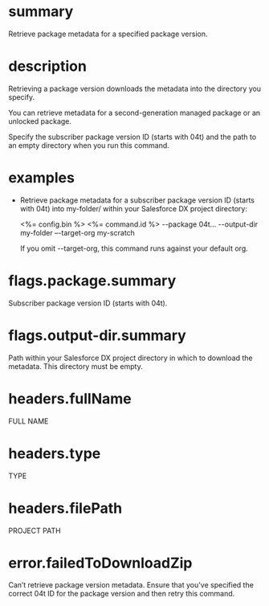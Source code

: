 # summary

Retrieve package metadata for a specified package version.

# description

Retrieving a package version downloads the metadata into the directory you specify.

You can retrieve metadata for a second-generation managed package or an unlocked package.

Specify the subscriber package version ID (starts with 04t) and the path to an empty directory when you run this command.

# examples

- Retrieve package metadata for a subscriber package version ID (starts with 04t) into my-folder/ within your Salesforce DX project directory:

  <%= config.bin %> <%= command.id %> --package 04t... --output-dir my-folder –-target-org my-scratch

  If you omit --target-org, this command runs against your default org.

# flags.package.summary

Subscriber package version ID (starts with 04t).

# flags.output-dir.summary

Path within your Salesforce DX project directory in which to download the metadata. This directory must be empty.

# headers.fullName

FULL NAME

# headers.type

TYPE

# headers.filePath

PROJECT PATH

# error.failedToDownloadZip

Can’t retrieve package version metadata. Ensure that you've specified the correct 04t ID for the package version and then retry this command.
